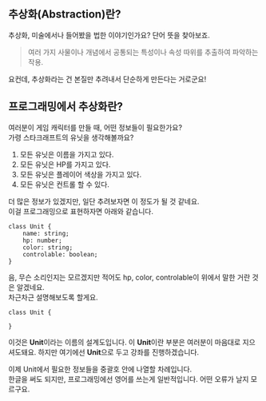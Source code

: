 ## 추상화(Abstraction)란?

추상화, 미술에서나 들어봤을 법한 이야기인가요? 단어 뜻을 찾아보죠.

> 여러 가지 사물이나 개념에서 공통되는 특성이나 속성 따위를 추출하여 파악하는 작용.

요컨데, 추상화라는 건 본질만 추려내서 단순하게 만든다는 거로군요!

## 프로그래밍에서 추상화란?

여러분이 게임 캐릭터를 만들 때, 어떤 정보들이 필요한가요?  
가령 스타크래프트의 유닛을 생각해볼까요?

1. 모든 유닛은 이름을 가지고 있다.
1. 모든 유닛은 HP를 가지고 있다.
1. 모든 유닛은 플레이어 색상을 가지고 있다.
1. 모든 유닛은 컨트롤 할 수 있다.

더 많은 정보가 있겠지만, 일단 추려보자면 이 정도가 될 것 같네요.  
이걸 프로그래밍으로 표현하자면 아래와 같습니다.

```
class Unit {
    name: string;
    hp: number;
    color: string;
    controlable: boolean;
}
```

음, 무슨 소리인지는 모르겠지만 적어도 hp, color, controlable이 위에서 말한 거란 것은 알겠네요.  
차근차근 설명해보도록 할게요.

```
class Unit {

}
```

이것은 **Unit**이라는 이름의 설계도입니다. 이 **Unit**이란 부분은 여러분이 마음대로 지으셔도돼요. 하지만 여기에선 **Unit**으로 두고 강좌를 진행하겠습니다.

이제 Unit에서 필요한 정보들을 중괄호 안에 나열할 차례입니다.  
한글을 써도 되지만, 프로그래밍에선 영어를 쓰는게 일반적입니다. 어떤 오류가 날지 모르구요.